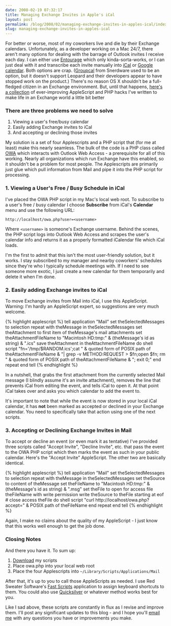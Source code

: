 ```yaml
---
date: 2008-02-19 07:32:17
title: Managing Exchange Invites in Apple's iCal
layout: post
permalink: /blog/2008/02/managing-exchange-invites-in-apples-ical/index.html
slug: managing-exchange-invites-in-apples-ical
---
```

For better or worse, most of my coworkers live and die by their Exchange
calendars. Unfortunately, as a developer working on a Mac 24/7, there aren't
many options for dealing with the barrage of Outlook invites I receive each
day. I can either use
[Entourage](http://www.microsoft.com/mac/products/entourage2008/default.mspx)
which only kinda-sorta-works, or I can just deal with it and transcribe each
invite manually into [iCal](http://www.apple.com/ical/) or [Google calendar](http://www.google.com/calendar/). Both options are crap.
([Groupcal](http://www.snerdware.com/groupcal/) from Snerdware used to be an
option, but it doesn't support Leopard and their developers appear to have
stopped work on the product.) There's no reason OS X shouldn't be a
full-fledged citizen in an Exchange environment. But, until that happens,
[here's a collection](http://tylerhall.googlecode.com/svn/trunk/outlook-web-access/) of
ever-improving AppleScript and PHP hacks I've written to make life in an
Exchange world a little bit better

### There are three problems we need to solve ###

1. Viewing a user's free/busy calendar
2. Easily adding Exchange invites to iCal
3. And accepting or declining those invites

My solution is a set of four Applescripts and a PHP script that (for me at
least) make this nearly seamless. The bulk of the code is a PHP class called
[OWA](http://code.google.com/p/tylerhall/source/browse/trunk/outlook-web-access/owa.php)
which interacts with Outlook Web Access - a prerequisite for all of this
working. Nearly all organizations which run Exchange have this enabled, so it
shouldn't be a problem for most people. The Applescripts are primarily just
glue which pull information from Mail and pipe it into the PHP script for
processing.

### 1. Viewing a User's Free / Busy Schedule in iCal ###

I've placed the OWA PHP script in my Mac's local web root. To subscribe to a
user's free / busy calendar I choose **Subscribe** from iCal's **Calendar**
menu and use the following URL:

`http://localhost/owa.php?user=<username>`

Where `<username>` is someone's Exchange username. Behind the scenes, the
PHP script logs into Outlook Web Access and scrapes the user's calendar info
and returns it as a properly formatted iCalendar file which iCal loads.

I'm the first to admit that this isn't the most user-friendly solution, but it
works. I stay subscribed to my manager and nearby coworkers' schedules since
they're who I typically schedule meetings with. If I need to see someone more
exotic, I just create a new calendar for them temporarily and delete it when
I'm done.

### 2. Easily adding Exchange invites to iCal ###

To move Exchange invites from Mail into iCal, I use this AppleScript. Warning:
I'm hardly an AppleScript expert, so suggestions are very much welcome.

{% highlight applescript %}
    tell application "Mail"
        set theSelectedMessages to selection
        repeat with theMessage in theSelectedMessages
            set theAttachment to first item of theMessage's mail attachments
            set theAttachmentFileName to "Macintosh HD:tmp:" & (theMessage's id as string) & ".ics"
            save theAttachment in theAttachmentFileName
            do shell script "fn='/tmp/$RANDOM.ics';cat " & quoted form of POSIX path of theAttachmentFileName & "| grep -v METHOD:REQUEST > $fn;open $fn; rm " & quoted form of POSIX path of theAttachmentFileName & "; exit 0;"
        end repeat
    end tell
{% endhighlight %}

In a nutshell, that grabs the first attachment from the currently selected
Mail message (I blindly assume it's an invite attachment), removes the line
that prevents iCal from editing the event, and tells iCal to open it. At that
point iCal takes over and asks you which calendar to add the event to.

It's important to note that while the event is now stored in your local iCal
calendar, it has __not__ been marked as accepted or declined in your Exchange
calendar. You need to specifically take that action using one of the next
scripts.

### 3. Accepting or Declining Exchange Invites in Mail ###

To accept or decline an event (or even mark it as tentative) I've provided
three scripts called "Accept Invite", "Decline Invite", etc. that pass the
event to the OWA PHP script which then marks the event as such in your public
calendar. Here's the "Accept Invite" AppleScript. The other two are basically
identical.

{% highlight applescript %}
    tell application "Mail"
        set theSelectedMessages to selection
        repeat with theMessage in theSelectedMessages
            set theSource to content of theMessage
            set theFileName to "Macintosh HD:tmp:" & (theMessage's id as string) & ".msg"
            set theFile to open for access file theFileName with write permission
            write theSource to theFile starting at eof
            # close access theFile
            do shell script "curl http://localhost/owa.php?accept=" & POSIX path of theFileName
        end repeat
    end tell
{% endhighlight %}

Again, I make no claims about the quality of my AppleScript - I just know that
this works well enough to get the job done.

### Closing Notes ###

And there you have it. To sum up:

1. [Download](http://tylerhall.googlecode.com/svn/trunk/outlook-web-access/) my scripts
2. Place owa.php into your local web root
3. Place the four Applescripts into `~/Library/Scripts/Applications/Mail`

After that, it's up to you to call those AppleScripts as needed. I use Red
Sweater Software's [Fast Scripts](http://www.red-sweater.com/fastscripts/)
application to assign keyboard shortcuts to them. You could also use
[Quicksilver](http://www.blacktree.com/) or whatever method works best for
you.

Like I sad above, these scripts are constantly in flux as I revise and improve
them. I'll post any significant updates to this blog - and I hope you'll
[email me](http://clickontyler.com/contact/) with any questions you have or
improvements you make.
